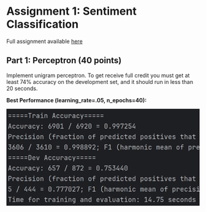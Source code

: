 # Assignment 1: Sentiment Classification
Full assignment available [here](https://www.cs.utexas.edu/~gdurrett/courses/online-course/a1.pdf)

## Part 1: Perceptron (40 points)

Implement unigram perceptron. To get receive full credit you must get at least 74% accuracy on the 
development set, and it should run in less than 20 seconds. 

**Best Performance (learning_rate=.05, n_epochs=40):**

![](Results/unigram_perceptron.png)